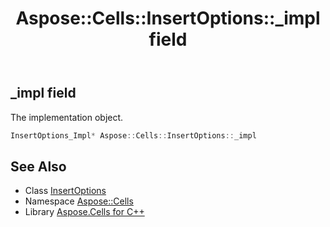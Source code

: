 ﻿---
title: Aspose::Cells::InsertOptions::_impl field
linktitle: _impl
second_title: Aspose.Cells for C++ API Reference
description: 'Aspose::Cells::InsertOptions::_impl field. The implementation object in C++.'
type: docs
weight: 1200
url: /cpp/aspose.cells/insertoptions/_impl/
---
## _impl field


The implementation object.

```cpp
InsertOptions_Impl* Aspose::Cells::InsertOptions::_impl
```

## See Also

* Class [InsertOptions](../)
* Namespace [Aspose::Cells](../../)
* Library [Aspose.Cells for C++](../../../)

